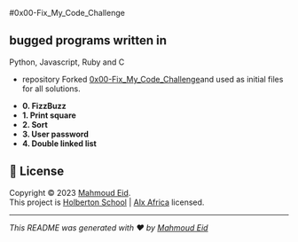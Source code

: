 #0x00-Fix_My_Code_Challenge
## bugged programs written in
Python, Javascript, Ruby and C

- repository Forked [0x00-Fix_My_Code_Challenge](https://intranet.alxswe.com/rltoken/GLYjW57NUS-s-JEsfjuNFA)and used  as initial files for all solutions.

* **0. FizzBuzz**
* **1. Print square**
* **2. Sort**
* **3. User password**
* **4. Double linked list**


## 📝 License

Copyright © 2023 [Mahmoud Eid](https://github.com/Mado007).<br />
This project is [Holberton School](https://github.com/holbertonschool) | [Alx Africa](https://www.alxafrica.com/)  licensed.

---

_This README was generated with ❤️ by [Mahmoud Eid](https://github.com/Mado007)_
